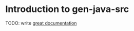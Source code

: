 # Introduction to gen-java-src

TODO: write [great documentation](http://jacobian.org/writing/great-documentation/what-to-write/)
